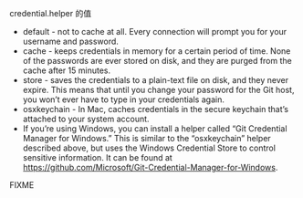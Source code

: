 credential.helper 的值

- default - not to cache at all. Every connection will prompt you for your username and password.
- cache - keeps credentials in memory for a certain period of time. None of the passwords are ever stored on disk, and they are purged from the cache after 15 minutes.
- store - saves the credentials to a plain-text file on disk, and they never expire. This means that until you change your password for the Git host, you won’t ever have to type in your credentials again.
- osxkeychain - In Mac, caches credentials in the secure keychain that’s attached to your system account.
- If you’re using Windows, you can install a helper called “Git Credential Manager for Windows.” This is similar to the “osxkeychain” helper described above, but uses the Windows Credential Store to control sensitive information. It can be found at <https://github.com/Microsoft/Git-Credential-Manager-for-Windows>.


FIXME

